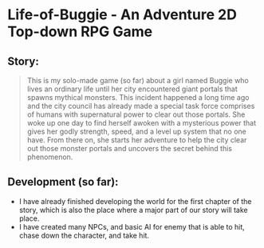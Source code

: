 # Life-of-Buggie - An Adventure 2D Top-down RPG Game

## Story:
  > This is my solo-made game (so far) about a girl named Buggie who lives an ordinary life until her city encountered giant portals that spawns mythical monsters. This    incident happened a long time ago and the city council has already made a special task force comprises of humans with supernatural power to clear out those portals.
  > She woke up one day to find herself awoken with a mysterious power that gives her godly strength, speed, and a level up system that no one have. From there on, she starts her adventure to help the city clear out those monster portals and uncovers the secret behind this phenomenon. 
  
## Development (so far):
  - I have already finished developing the world for the first chapter of the story, which is also the place where a major part of our story will take place. 
  - I have created many NPCs, and basic AI for enemy that is able to hit, chase down the character, and take hit.
  


